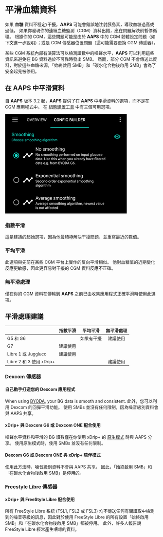 # 平滑血糖資料

如果 **血糖** 資料不穩定/干擾，**AAPS** 可能會錯誤地注射胰島素，導致血糖過高或過低。 如果你發現你的連續血糖監測（CGM）資料出錯，應在問題解決前暫停循環。 根據你的 CGM，這些問題可能是由於 **AAPS** 中的 CGM 韌體設定問題（如下文進一步說明）；或是 CGM 傳感器位置問題（這可能需要更換 CGM 傳感器）。

某些 CGM 系統內部有演算法可以檢測讀數中的噪聲水平，**AAPS** 可以利用這些資訊來避免在 BG 資料過於不可靠時發出 SMB。 然而，部分 CGM 不會傳送此資料，對於這些血糖來源，「始終啟用 SMB」和「碳水化合物後啟用 SMB」會為了安全起見被停用。

## 在 AAPS 中平滑資料

自 **AAPS** 版本 3.2 起，**AAPS** 提供了在 **AAPS** 中平滑資料的選項，而不是在 CGM 應用程式中。 在 [組態建置工具](../SettingUpAaps/ConfigBuilder.md) 中有三個可用選項。

![平滑](../images/ConfBuild_Smoothing.png)

### 指數平滑

這是建議的起始選項，因為他最積極解決干擾問題，並重寫最近的數值。

### 平均平滑

此選項與先前在某些 CGM 平台上實作的反向平滑相似。 他對血糖值的近期變化反應更敏感，因此更容易對干擾的 CGM 資料反應不正確。

### 無平滑處理

僅在你的 CGM 資料在傳輸到 **AAPS** 之前已由收集應用程式正確平滑時使用此選項。

## 平滑處理建議

|                       | 指數平滑 | 平均平滑  | 無平滑處理 |
| --------------------- |:----:|:-----:|:-----:|
| G5 和 G6               |      | 如果有干擾 | 建議使用  |
| G7                    | 建議使用 |       |       |
| Libre 1 或 Juggluco    | 建議使用 |       |       |
| Libre 2 和 3 使用 xDrip+ |      |       | 建議使用  |

### Dexcom 傳感器

#### 自己動手打造您的 Dexcom 應用程式
When using [BYODA](#DexcomG6-if-using-g6-with-build-your-own-dexcom-app), your BG data is smooth and consistent. 此外，您可以利用 Dexcom 的回彈平滑功能。 使用 SMBs 並沒有任何限制，因為噪音級別資料會與 AAPS 共享。

#### xDrip+ 與 Dexcom G6 或 Dexcom ONE 配合使用
噪聲水平資料和平滑的 BG 讀數僅在你使用 xDrip+ 的 [原生模式](https://navid200.github.io/xDrip/docs/Native-Algorithm) 時與 AAPS 分享。 使用原生模式時，使用 SMBs 並沒有任何限制。

#### Dexcom G6 或 Dexcom ONE 與 xDrip+ 陪伴模式
使用此方法時，噪音級別資料不會與 AAPS 共享。 因此，「始終啟用 SMB」和「在碳水化合物後啟用 SMB」是停用的。

### Freestyle Libre 傳感器

#### xDrip+ 與 FreeStyle Libre 配合使用
所有 FreeStyle Libre 系統 (FSL1, FSL2 或 FSL3) 均不傳送任何有關讀取中檢測到的噪音等級的訊息，因此對於使用 FreeStyle Libre 的所有設置「始終啟用 SMB」和「在碳水化合物後啟用 SMB」都被停用。 此外，許多人報告說 FreeStyle Libre 經常產生嘈雜的資料。
